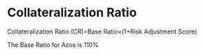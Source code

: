 # Collateralization Ratio

Collateralization Ratio (CR)=Base Ratio×(1+Risk Adjustment Score)

The Base Ratio for Azos is 110%&#x20;


